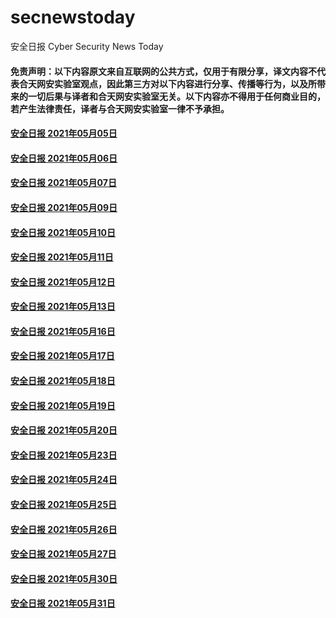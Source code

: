 # secnewstoday

安全日报 Cyber Security News Today

#### 免责声明：以下内容原文来自互联网的公共方式，仅用于有限分享，译文内容不代表合天网安实验室观点，因此第三方对以下内容进行分享、传播等行为，以及所带来的一切后果与译者和合天网安实验室无关。以下内容亦不得用于任何商业目的，若产生法律责任，译者与合天网安实验室一律不予承担。

#### [安全日报 2021年05月05日](https://github.com/hetianlab/secnewstoday/blob/master/May.2022/secnews-20210505.md)
#### [安全日报 2021年05月06日](https://github.com/hetianlab/secnewstoday/blob/master/May.2022/secnews-20210506.md)
#### [安全日报 2021年05月07日](https://github.com/hetianlab/secnewstoday/blob/master/May.2022/secnews-20210507.md)
#### [安全日报 2021年05月09日](https://github.com/hetianlab/secnewstoday/blob/master/May.2022/secnews-20210509.md)
#### [安全日报 2021年05月10日](https://github.com/hetianlab/secnewstoday/blob/master/May.2022/secnews-20210510.md)
#### [安全日报 2021年05月11日](https://github.com/hetianlab/secnewstoday/blob/master/May.2022/secnews-20210511.md)
#### [安全日报 2021年05月12日](https://github.com/hetianlab/secnewstoday/blob/master/May.2022/secnews-20210512.md)
#### [安全日报 2021年05月13日](https://github.com/hetianlab/secnewstoday/blob/master/May.2022/secnews-20210513.md)
#### [安全日报 2021年05月16日](https://github.com/hetianlab/secnewstoday/blob/master/May.2022/secnews-20210516.md)
#### [安全日报 2021年05月17日](https://github.com/hetianlab/secnewstoday/blob/master/May.2022/secnews-20210517.md)
#### [安全日报 2021年05月18日](https://github.com/hetianlab/secnewstoday/blob/master/May.2022/secnews-20210518.md)
#### [安全日报 2021年05月19日](https://github.com/hetianlab/secnewstoday/blob/master/May.2022/secnews-20210519.md)
#### [安全日报 2021年05月20日](https://github.com/hetianlab/secnewstoday/blob/master/May.2022/secnews-20210520.md)
#### [安全日报 2021年05月23日](https://github.com/hetianlab/secnewstoday/blob/master/May.2022/secnews-20210523.md)
#### [安全日报 2021年05月24日](https://github.com/hetianlab/secnewstoday/blob/master/May.2022/secnews-20210524.md)
#### [安全日报 2021年05月25日](https://github.com/hetianlab/secnewstoday/blob/master/May.2022/secnews-20210525.md)
#### [安全日报 2021年05月26日](https://github.com/hetianlab/secnewstoday/blob/master/May.2022/secnews-20210526.md)
#### [安全日报 2021年05月27日](https://github.com/hetianlab/secnewstoday/blob/master/May.2022/secnews-20210527.md)
#### [安全日报 2021年05月30日](https://github.com/hetianlab/secnewstoday/blob/master/May.2022/secnews-20210530.md)
#### [安全日报 2021年05月31日](https://github.com/hetianlab/secnewstoday/blob/master/May.2022/secnews-20210531.md)
